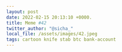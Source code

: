 ```yaml
---
layout: post
date: 2022-02-15 20:13:10 +0000.
title: Meme #42
twitter_author: "@sicha_"
local_file: /assets/images/42.jpeg
tags: cartoon knife stab btc bank-account
---
```

